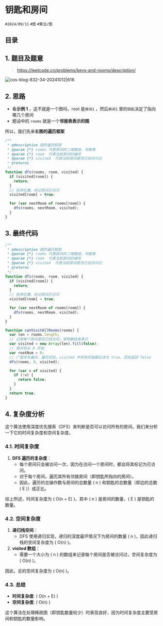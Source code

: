 
# 钥匙和房间


`#2024/09/11` `#图` `#算法/图` 


## 目录
<!-- toc -->
 ## 1. 题目及题意 

> https://leetcode.cn/problems/keys-and-rooms/description/

![cos-blog-832-34-20241012|616](https://blog-1310531898.cos.ap-beijing.myqcloud.com/832-34-20241012/Pasted%20image%2020240911065626.png)

## 2. 思路

- 看**示例 1** ，这不就是一个图吗，root 是`房间1` ，然后`房间1` 里的`钥匙`决定了指向哪几个房间
- 题设中的 `rooms` 就是一个**邻接表表示的图**

所以，我们先来看**图的遍历框架**

```javascript
/**
 * @description 图的遍历框架
 * @param {*} rooms 代表房间的二维数组，邻接表
 * @param {*} room  代表当前房间的编号
 * @param {*} visited  代表当前房间是否已经访问过
 * @returns
 */
function dfs(rooms, room, visited) {
  if (visited[room]) {
    return;
  }
  // 前序位置，标记房间已访问
  visited[room] = true;

  for (var nextRoom of rooms[room]) {
    dfs(rooms, nextRoom, visited);
  }
}
```

## 3. 最终代码

```javascript
/**
 * @description 图的遍历框架
 * @param {*} rooms 代表房间的二维数组，邻接表
 * @param {*} room  代表当前房间的编号
 * @param {*} visited  代表当前房间是否已经访问过
 * @returns
 */
function dfs(rooms, room, visited) {
  if (visited[room]) {
    return;
  }
  // 前序位置，标记房间已访问
  visited[room] = true;

  for (var nextRoom of rooms[room]) {
    dfs(rooms, nextRoom, visited);
  }
}

function canVisitAllRooms(rooms) {
  var len = rooms.length;
  // 记录每个房间是否已经访问，使用数组来表示
  var visited = new Array(len).fill(false);
  // 房间号从 0 开始
  var rootNum = 0;
  // 广度优先遍历，遍历完后，visited 中所有的值都应该为 true，否则返回 false
  dfs(rooms, 0, visited);

  for (var v of visited) {
    if (!v) {
      return false;
    }
  }
  return true;
}
```


## 4. 复杂度分析

这个算法使用深度优先搜索（DFS）来判断是否可以访问所有的房间。我们来分析一下它的时间复杂度和空间复杂度。

### 4.1. 时间复杂度

1. **DFS 遍历的复杂度**：
   - 每个房间只会被访问一次，因为在访问一个房间时，都会将其标记为已访问。
   - 对于每个房间，遍历其所有邻接房间（即钥匙所指向的房间）。
   - 因此，遍历的总操作数与房间的总数量 \( n \) 和钥匙的总数量（即边的总数 \( E \)）成正比。

综上所述，时间复杂度为 \( O(n + E) \)，其中 \( n \) 是房间的数量，\( E \) 是钥匙的数量。

### 4.2. 空间复杂度

1. **递归栈空间**：
   - DFS 使用递归实现，递归的深度最坏情况下为房间的数量 \( n \)，因此递归栈的空间复杂度为 \( O(n) \)。
2. **visited 数组**：
   - 需要一个大小为 \( n \) 的数组来记录每个房间是否被访问过，空间复杂度为 \( O(n) \)。

因此，总的空间复杂度为 \( O(n) \)。

### 4.3. 总结

- **时间复杂度**: \( O(n + E) \)
- **空间复杂度**: \( O(n) \)

这个算法在处理稀疏图（即钥匙数量较少）时表现良好，因为时间复杂度主要受房间和钥匙的数量影响。



